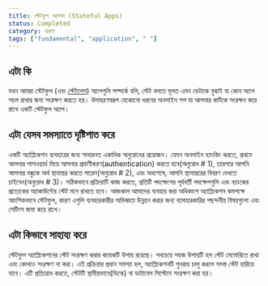 ```yaml
---
title: স্টেটফুল অ্যাপস (Stateful Apps)
status: Completed
category: ধারণা
tags: ["fundamental", "application", " "]
---
```


## এটা কি

যখন আমরা স্টেটফুল (এবং [স্টেটলেস](/bn/stateless-apps/)) অ্যাপগুলি সম্পর্কে বলি,
স্টেট বলতে মূলত এমন ডেটাকে বুঝাই যা কোন অ্যাপ সচল রাখার জন্য সংরক্ষণ করতে হয়। উদাহরণস্বরূপ যেকোনো ধরনের অনলাইন শপ যা আপনার কার্টকে সংরক্ষন করে রাখে একটি স্টেটফুল অ্যাপ।


## এটা যেসব সমস্যাতে দৃষ্টিপাত করে

একটি অ্যাপ্লিকেশন ব্যবহারের জন্য সাধারনত একাধিক অনুরোধের প্রয়োজন। যেমন অনলাইন ব্যাংকিং করতে, প্রথমে আপনার পাসওয়ার্ড দিয়ে আপনার প্রমাণীকরণ(authentication) করতে হবে(অনুরোধ # 1), তারপরে আপনি আপনার বন্ধুকে অর্থ স্থানান্তর করতে পারেন(অনুরোধ # 2), এবং অবশেষে, আপনি স্থানান্তরের বিবরণ দেখতে চাইবেন(অনুরোধ # 3)। সঠিকভাবে প্রক্রিয়াটি কাজ করতে, প্রতিটি পদক্ষেপের পূর্ববর্তী পদক্ষেপগুলি এবং ব্যাংকের প্রত্যেকের অ্যাকাউন্টের স্টেট মনে রাখতে হবে। আজকাল আমাদের ব্যবহার করা অধিকাংশ অ্যাপ্লিকেশন কমপক্ষে আংশিকভাবে স্টেটফুল, কারণ এগুলি ব্যবহারকারীর অভিজ্ঞতা উন্নয়ন করার জন্য ব্যাবহারকারির পছন্দনীয় বিষয়গুলো এবং সেটিংস জমা করে রাখে।


## এটা কিভাবে সাহায্য করে

স্টেটফুল অ্যাপ্লিকেশনের স্টেট সংরক্ষণ করার কয়েকটি উপায় রয়েছে। সবচেয়ে সহজ উপায়টি হল স্টেট মেমোরিতে রাখা এবং কোথাও সংরক্ষণ না করা। এই প্রক্রিয়ার প্রধান সমস্যা হল, অ্যাপ্লিকেশনটি পুনরায় চালু করলে সমস্ত স্টেট হারিয়ে যাবে। এটি প্রতিরোধ করতে, স্টেটটি স্থানীয়ভাবে(ডিস্কে) বা ডাটাবেস সিস্টেমে সংরক্ষণ করা হয়।
